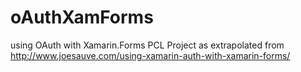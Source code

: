 # oAuthXamForms
using OAuth with Xamarin.Forms PCL Project as extrapolated from http://www.joesauve.com/using-xamarin-auth-with-xamarin-forms/
